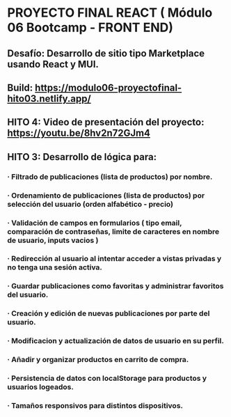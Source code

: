 
 # PROYECTO FINAL REACT ( Módulo 06 Bootcamp - FRONT END)
## Desafío: Desarrollo de sitio tipo Marketplace usando React y MUI.
## Build: https://modulo06-proyectofinal-hito03.netlify.app/
## HITO 4: Video de presentación del proyecto: https://youtu.be/8hv2n72GJm4
## HITO 3: Desarrollo de lógica para:
### · Filtrado de publicaciones (lista de productos) por nombre.
### · Ordenamiento de publicaciones (lista de productos) por selección del usuario (orden alfabético - precio)
### · Validación de campos en formularios ( tipo email, comparación de contraseñas, limite de caracteres en nombre de usuario, inputs vacios )
### · Redirección al usuario al intentar acceder a vistas privadas y no tenga una sesión activa.
### · Guardar publicaciones como favoritas y administrar favoritos del usuario.
### · Creación y edición de nuevas publicaciones por parte del usuario.
### · Modificacion y actualización de datos de usuario en su perfil.
### · Añadir y organizar productos en carrito de compra.
### · Persistencia de datos con localStorage para productos y usuarios logeados.
### · Tamaños responsivos para distintos dispositivos.
